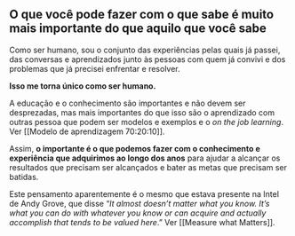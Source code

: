 ## O que você pode fazer com o que sabe é muito mais importante do que aquilo que você sabe

Como ser humano, sou o conjunto das experiências pelas quais já passei, das conversas e aprendizados junto às pessoas com quem já convivi e dos problemas que já precisei enfrentar e resolver.

**Isso me torna único como ser humano.**

A educação e o conhecimento são importantes e não devem ser desprezadas, mas mais importantes do que isso são o aprendizado com outras pessoa que podem ser modelos e exemplos e o *on the job learning*. Ver [[Modelo de aprendizagem 70:20:10]].

Assim, **o importante é o que podemos fazer com o conhecimento e experiência que adquirimos ao longo dos anos** para ajudar a alcançar os resultados que precisam ser alcançados e bater as metas que precisam ser batidas.

Este pensamento aparentemente é o mesmo que estava presente na Intel de Andy Grove, que disse “*It almost doesn’t matter what you know. It’s what you can do with whatever you know or can acquire and actually accomplish that tends to be valued here*.” Ver [[Measure what Matters]].